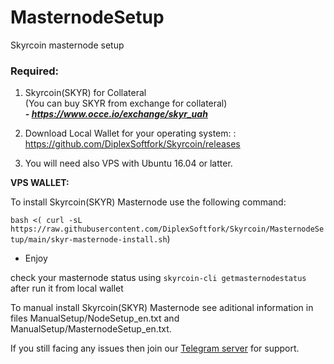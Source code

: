 # MasternodeSetup
Skyrcoin masternode setup



### Required:

1. Skyrcoin(SKYR) for Collateral <br>
(You can buy SKYR from exchange for collateral) <br>
***- https://www.occe.io/exchange/skyr_uah <br>***

2. Download Local Wallet for your operating system: : https://github.com/DiplexSoftfork/Skyrcoin/releases

3. You will need also VPS with Ubuntu 16.04 or latter.

**VPS WALLET:**

To install Skyrcoin(SKYR) Masternode use the following command:

`bash <( curl -sL https://raw.githubusercontent.com/DiplexSoftfork/Skyrcoin/MasternodeSetup/main/skyr-masternode-install.sh`)

- Enjoy

check your masternode status using `skyrcoin-cli getmasternodestatus` after run it from local wallet

To manual install Skyrcoin(SKYR) Masternode see aditional information in files ManualSetup/NodeSetup_en.txt and  ManualSetup/MasternodeSetup_en.txt.

If you still facing any issues then join our <a href="https://t.me/Skynet_Research_coin">Telegram server</a> for support.
